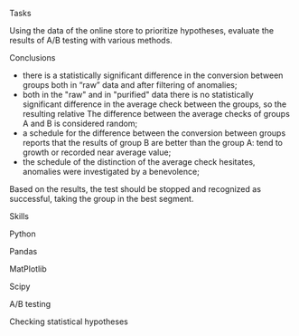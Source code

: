 Tasks

Using the data of the online store to prioritize hypotheses, evaluate the results of A/B testing with various methods.

Conclusions

- there is a statistically significant difference in the conversion between groups both in “raw” data and after filtering of anomalies;
- both in the "raw" and in "purified" data there is no statistically significant difference in the average check between the groups, so the resulting relative
The difference between the average checks of groups A and B is considered random;
- a schedule for the difference between the conversion between groups reports that the results of group B are better than the group A: tend to growth or recorded near average value;
- the schedule of the distinction of the average check hesitates, anomalies were investigated by a benevolence;

Based on the results, the test should be stopped and recognized as successful, taking the group in the best segment.

Skills

Python

Pandas

MatPlotlib

Scipy

A/B testing

Checking statistical hypotheses
